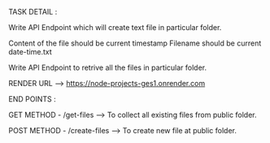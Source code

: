 TASK DETAIL :

Write API Endpoint which will create text file in particular folder.

Content of the file should be current timestamp Filename should be current date-time.txt

Write API Endpoint to retrive all the files in particular folder.

RENDER URL --> https://node-projects-ges1.onrender.com

END POINTS :

GET METHOD - /get-files --> To collect all existing files from public folder. 

POST METHOD - /create-files --> To create new file at public folder. 



